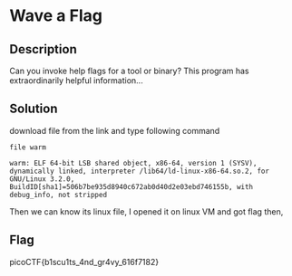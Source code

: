# Wave a Flag

## Description

Can you invoke help flags for a tool or binary? This program has extraordinarily helpful information...


## Solution
download file from the link and type following command

```
file warm
```

```
warm: ELF 64-bit LSB shared object, x86-64, version 1 (SYSV), dynamically linked, interpreter /lib64/ld-linux-x86-64.so.2, for GNU/Linux 3.2.0, BuildID[sha1]=506b7be935d8940c672ab0d40d2e03ebd746155b, with debug_info, not stripped

```
Then we can know its linux file, I opened it on linux VM and got flag then,

## Flag

picoCTF{b1scu1ts_4nd_gr4vy_616f7182}


